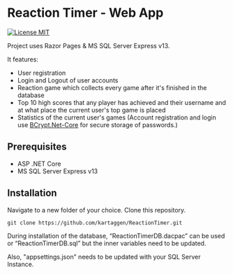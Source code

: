 # Reaction Timer - Web App

[![License MIT](https://img.shields.io/badge/license-MIT-blue.svg)](LICENSE)

Project uses Razor Pages & MS SQL Server Express v13.

It features:
*	User registration
*	Login and Logout of user accounts
*	Reaction game which collects every game after it's finished in the database
*	Top 10 high scores that any player has achieved and their username and at what place the current user's top game is placed
*	Statistics of the current user's games
(Account registration and login use [BCrypt.Net-Core](https://www.nuget.org/packages/BCrypt.Net-Core/) for secure storage of passwords.)

## Prerequisites
* ASP .NET Core
* MS SQL Server Express v13

## Installation

Navigate to a new folder of your choice. Clone this repository.
```git
git clone https://github.com/kartaggen/ReactionTimer.git
```

During installation of the database, “ReactionTimerDB.dacpac” can be used or “ReactionTimerDB.sql” but the inner variables need to be updated.

Also, "appsettings.json" needs to be updated with your SQL Server Instance.
